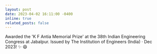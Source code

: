 ```yaml
---
layout: post
date: 2023-04-02 16:11:00 -0400
inline: true
related_posts: false
---
```


Awarded the 'K F Antia Memorial Prize' at the 38th Indian Engineering Congress at Jabalpur. Issued by The Institution of Engineers (India) · Dec 2023! :sparkles: :smile:
